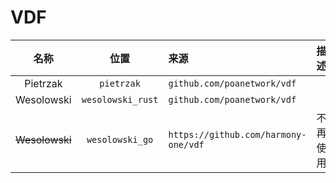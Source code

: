 # VDF

|       名称       |        位置         | 来源                                   | 描述   |
|:--------------:|:-----------------:|:-------------------------------------|------|
|    Pietrzak    |    `pietrzak`     | `github.com/poanetwork/vdf`          |      |
|   Wesolowski   | `wesolowski_rust` | `github.com/poanetwork/vdf`          |      |
| ~~Wesolowski~~ |  `wesolowski_go`  | `https://github.com/harmony-one/vdf` | 不再使用 |
